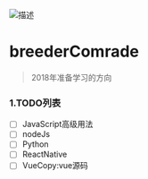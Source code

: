 ![](https://upload.jianshu.io/users/upload_avatars/6912209/51529e8f-3469-41c2-8695-46ab31a4ad5b.png?imageMogr2/auto-orient/strip|imageView2/1/w/96/h/96 '描述')


# breederComrade 
> 2018年准备学习的方向 

### 1.TODO列表
- [ ] JavaScript高级用法
- [ ] nodeJs
- [ ] Python
- [ ] ReactNative
- [ ] VueCopy:vue源码
